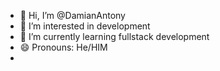 - 👋 Hi, I’m @DamianAntony
- 👀 I’m interested in development
- 🌱 I’m currently learning fullstack development
- 😄 Pronouns: He/HIM
-

<!---
DamianAntony/DamianAntony is a ✨ special ✨ repository because its `README.md` (this file) appears on your GitHub profile.
You can click the Preview link to take a look at your changes.
--->
